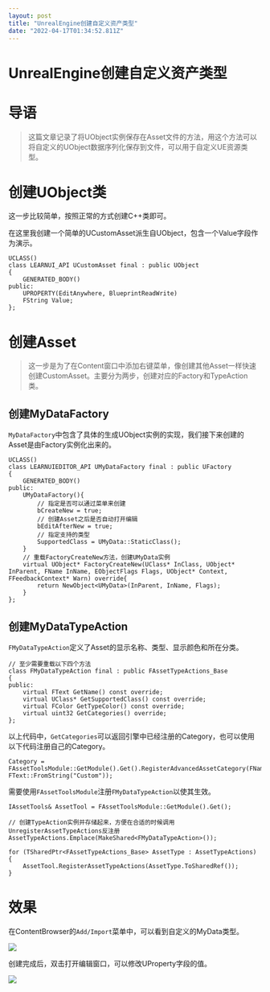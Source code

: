 ```yaml
---
layout: post
title: "UnrealEngine创建自定义资产类型"
date: "2022-04-17T01:34:52.811Z"
---
```

UnrealEngine创建自定义资产类型
=====================

导语
==

> 这篇文章记录了将UObject实例保存在Asset文件的方法，用这个方法可以将自定义的UObject数据序列化保存到文件，可以用于自定义UE资源类型。

创建UObject类
==========

这一步比较简单，按照正常的方式创建C++类即可。

在这里我创建一个简单的UCustomAsset派生自UObject，包含一个Value字段作为演示。

    UCLASS()
    class LEARNUI_API UCustomAsset final : public UObject
    {
    	GENERATED_BODY()
    public:
    	UPROPERTY(EditAnywhere, BlueprintReadWrite)
    	FString Value;
    };
    

创建Asset
=======

> 这一步是为了在Content窗口中添加右键菜单，像创建其他Asset一样快速创建CustomAsset。主要分为两步，创建对应的Factory和TypeAction类。

创建MyDataFactory
---------------

`MyDataFactory`中包含了具体的生成UObject实例的实现，我们接下来创建的Asset是由Factory实例化出来的。

    UCLASS()
    class LEARNUIEDITOR_API UMyDataFactory final : public UFactory
    {
    	GENERATED_BODY()
    public:
    	UMyDataFactory(){
            // 指定是否可以通过菜单来创建
            bCreateNew = true;
            // 创建Asset之后是否自动打开编辑
            bEditAfterNew = true;
            // 指定支持的类型
            SupportedClass = UMyData::StaticClass();
        }
        // 重载FactoryCreateNew方法，创建UMyData实例
    	virtual UObject* FactoryCreateNew(UClass* InClass, UObject* InParent, FName InName, EObjectFlags Flags, UObject* Context, FFeedbackContext* Warn) override{
    	    return NewObject<UMyData>(InParent, InName, Flags);
        }
    };
    

创建MyDataTypeAction
------------------

`FMyDataTypeAction`定义了Asset的显示名称、类型、显示颜色和所在分类。

    // 至少需要重载以下四个方法
    class FMyDataTypeAction final : public FAssetTypeActions_Base
    {
    public:
    	virtual FText GetName() const override;
    	virtual UClass* GetSupportedClass() const override;
    	virtual FColor GetTypeColor() const override;
    	virtual uint32 GetCategories() override;
    };
    

以上代码中，`GetCategories`可以返回引擎中已经注册的Category，也可以使用以下代码注册自己的Category。

    Category = FAssetToolsModule::GetModule().Get().RegisterAdvancedAssetCategory(FName("Custom"), FText::FromString("Custom"));
    

需要使用`FAssetToolsModule`注册`FMyDataTypeAction`以使其生效。

    IAssetTools& AssetTool = FAssetToolsModule::GetModule().Get();
    
    // 创建TypeAction实例并存储起来，方便在合适的时候调用UnregisterAssetTypeActions反注册
    AssetTypeActions.Emplace(MakeShared<FMyDataTypeAction>());
    
    for (TSharedPtr<FAssetTypeActions_Base> AssetType : AssetTypeActions)
    {
    	AssetTool.RegisterAssetTypeActions(AssetType.ToSharedRef());
    }
    

效果
==

在ContentBrowser的`Add/Import`菜单中，可以看到自定义的MyData类型。

![](https://picgo-1251759020.cos.ap-guangzhou.myqcloud.com/202204162015627.png)

创建完成后，双击打开编辑窗口，可以修改UProperty字段的值。

![](https://picgo-1251759020.cos.ap-guangzhou.myqcloud.com/202204162017147.png)